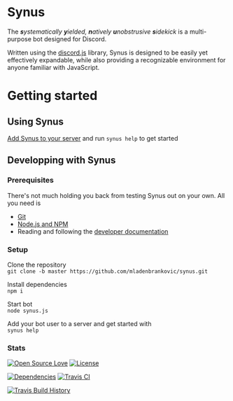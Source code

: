 # Synus

The _**s**ystematically **y**ielded, **n**atively **u**nobstrusive **s**idekick_ is a multi-purpose bot designed for Discord.

Written using the [discord.js](https://discord.js.org/#/) library, Synus is designed to be easily yet effectively expandable, while also providing a recognizable environment for anyone familiar with JavaScript.



# Getting started

## Using Synus

[Add Synus to your server](https://discordapp.com/oauth2/authorize?client_id=561922821043781653&permissions=8&scope=bot) and run `synus help` to get started

## Developping with Synus

### Prerequisites

There's not much holding you back from testing Synus out on your own. All you need is
- [Git](https://git-scm.com/downloads)
- [Node.js and NPM](https://www.npmjs.com/get-npm)
- Reading and following the [developer documentation](./docs/developer-documentation.md)

### Setup

Clone the repository<br>`git clone -b master https://github.com/mladenbrankovic/synus.git`

Install dependencies<br>`npm i`
  
Start bot<br>`node synus.js`
  
Add your bot user to a server and get started with<br>`synus help`

### Stats

[![Open Source Love](https://img.shields.io/badge/open%20source-%E2%9D%A4%EF%B8%8F-red.svg?style=flat-square)](https://en.wikipedia.org/wiki/Open_source)
[![License](https://img.shields.io/badge/License-MIT-yellow.svg?label=license&style=flat-square)](https://opensource.org/licenses/MIT)

[![Dependencies](https://img.shields.io/librariesio/github/mladenbrankovic/synus.svg?style=flat-square)](https://libraries.io/github/mladenbrankovic/synus)
[![Travis CI](https://img.shields.io/travis/mladenbrankovic/synus.svg?style=flat-square)](https://travis-ci.org/mladenbrankovic/synus/)

[![Travis Build History](https://buildstats.info/travisci/chart/mladenbrankovic/synus)](https://travis-ci.org/mladenbrankovic/synus/builds)